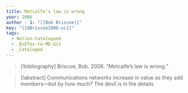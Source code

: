 ```yaml
---
title: Metcalfe’s law is wrong
year: 2006
author - 1: "[[Bob Briscoe]]"
key: "[[@Briscoe2006-xc]]"
tags:
  - Notion-Catalogued
  - _BibTex-to-MD-Git
  - _Cataloged
---
```


> [!bibliography]
> Briscoe, Bob. 2006. “Metcalfe’s law is wrong.” 

> [!abstract]
> Communications networks increase in value as they add members—but by how much? The devil is in the details